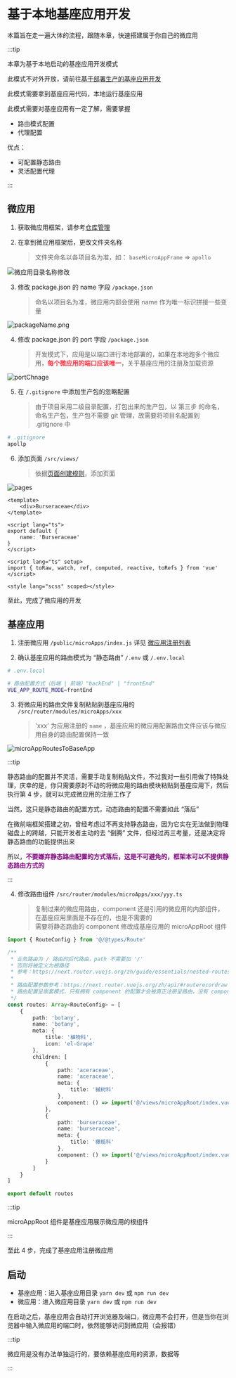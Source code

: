 # 基于本地基座应用开发

本篇旨在走一遍大体的流程，跟随本章，快速搭建属于你自己的微应用

:::tip

本章为基于本地启动的基座应用开发模式

此模式不对外开放，请前往[基于部署生产的基座应用开发](./quickStart2.md)

此模式需要拿到基座应用代码，本地运行基座应用

此模式需要对基座应用有一定了解，需要掌握

* 路由模式配置
* 代理配置

优点：

* 可配置静态路由
* 灵活配置代理

:::

## 微应用

1. 获取微应用框架，请参考[仓库管理](./storeMage.md)

2. 在拿到微应用框架后，更改文件夹名称
    >文件夹命名以各项目名为准，如： `baseMicroAppFrame` => `apollo`

![微应用目录名称修改](/images/realize/微应用目录名称修改.png)

3. 修改 package.json 的 name 字段 `/package.json`
    >命名以项目名为准，微应用内部会使用 name 作为唯一标识拼接一些变量

![packageName.png](/images/realize/packageName.png)

4. 修改 package.json 的 port 字段 `/package.json`
    > 开发模式下，应用是以端口进行本地部署的，如果在本地跑多个微应用，<strong style="color: #ff3040;">每个微应用的端口应该唯一</strong>，关乎基座应用的注册及加载资源

![portChnage](/images/realize/portChnage.jpg)

5. 在 `/.gitignore` 中添加生产包的忽略配置
    > 由于项目采用二级目录配置，打包出来的生产包，以 第三步 的命名，命名生产包，生产包不需要 git 管理，故需要将项目名配置到 .gitignore 中

```zsh
# .gitignore
apollp
```

6. 添加页面 `/src/views/`
    > 依据[页面创建规则](./moduleDetail/pages.md#页面组件规范)，添加页面

![pages](/images/realize/pages.png)

```vue
<template>
    <div>Burseraceae</div>
</template>

<script lang="ts">
export default {
    name: 'Burseraceae'
}
</script>

<script lang="ts" setup>
import { toRaw, watch, ref, computed, reactive, toRefs } from 'vue'
</script>

<style lang="scss" scoped></style>
```

至此，完成了微应用的开发

## 基座应用

1. 注册微应用 `/public/microApps/index.js` 详见 [微应用注册列表](./microRegList.md)

2. 确认基座应用的路由模式为 “静态路由” `/.env` 或 `/.env.local`

```zsh
# .env.local

# 路由配置方式（后端 | 前端）"backEnd" | "frontEnd"
VUE_APP_ROUTE_MODE=frontEnd
```

3. 将微应用的路由文件复制粘贴到基座应用的 `/src/router/modules/microApps/xxx`
    >'xxx' 为应用注册的 `name` ，基座应用的微应用配置路由文件应该与微应用自身的路由配置保持一致

![microAppRoutesToBaseApp](/images/realize/microAppRoutesToBaseApp.png)

:::tip

静态路由的配置并不灵活，需要手动复制粘贴文件，不过我对一些引用做了特殊处理，庆幸的是，你只需要原封不动的将微应用的路由模块粘贴到基座应用下，然后执行第 4 步，就可以完成微应用的注册工作了

当然，这只是静态路由的配置方式，动态路由的配置不需要如此 “落后”

在微前端框架搭建之初，曾经考虑过不再支持静态路由，因为它实在无法做到物理磁盘上的跨越，只能开发者主动的去 “倒腾” 文件，但经过再三考量，还是决定将静态路由的功能提供出来

所以，<strong style="color:purple; ">不要嫌弃静态路由配置的方式落后，这是不可避免的，框架本可以不提供静态路由方式的</strong>

:::

4. 修改路由组件 `/src/router/modules/microApps/xxx/yyy.ts`
    > 复制过来的微应用路由，component 还是引用的微应用的内部组件，在基座应用里面是不存在的，也是不需要的<br/>
    > 需要将静态路由的 component 修改成基座应用的 microAppRoot 组件

```ts
import { RouteConfig } from '@/@types/Route'

/**
 * 业务路由为 / 路由的后代路由，path 不需要加 '/'
 * 否则将被定义为根路径
 * 参考：https://next.router.vuejs.org/zh/guide/essentials/nested-routes.html
 *
 * 路由配置参数参考：https://next.router.vuejs.org/zh/api/#routerecordraw
 * 路由配置呈嵌套模式，只有拥有 component 的配置才会被真正注册呈路由，没有 component 仅做层级结构
 */
const routes: Array<RouteConfig> = [
    {
        path: 'botany',
        name: 'botany',
        meta: {
            title: '植物科',
            icon: 'el-Grape'
        },
        children: [
            {
                path: 'aceraceae',
                name: 'aceraceae',
                meta: {
                    title: '槭树科'
                },
                component: () => import('@/views/microAppRoot/index.vue')
            },
            {
                path: 'burseraceae',
                name: 'burseraceae',
                meta: {
                    title: '橄榄科'
                },
                component: () => import('@/views/microAppRoot/index.vue')
            }
        ]
    }
]

export default routes

```

:::tip

microAppRoot 组件是基座应用展示微应用的根组件

:::

至此 4 步，完成了基座应用注册微应用

## 启动

* 基座应用：进入基座应用目录 `yarn dev` 或 `npm run dev`
* 微应用：进入微应用目录 `yarn dev` 或 `npm run dev`

在启动之后，基座应用会自动打开浏览器及端口，微应用不会打开，但是当你在浏览器中输入微应用的端口时，依然能够访问到微应用（会报错）

:::tip

微应用是没有办法单独运行的，要依赖基座应用的资源，数据等

:::
